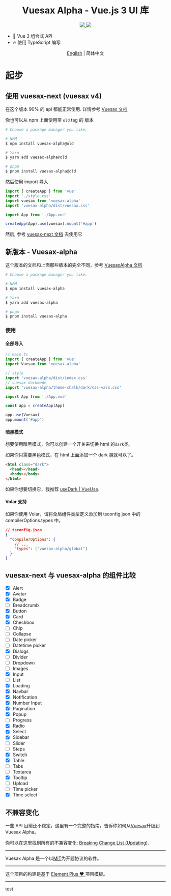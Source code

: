 <h1 align="center">Vuesax Alpha - Vue.js 3 UI 库</h1>

<p align="center">
  <a href="https://www.npmjs.org/package/vuesax-alpha">
    <img src="https://img.shields.io/npm/v/vuesax-alpha.svg">
  </a>
  <a href="https://npmcharts.com/compare/vuesax-alpha?minimal=true">
    <img src="https://img.shields.io/npm/dm/vuesax-alpha.svg">
  </a>
  <br>
</p>

- 💪 Vue 3 组合式 API
- 🔥 使用 TypeScript 编写

<div align="center">

[English](./README.md) | 简体中文

</div>

# 起步

## 使用 vuesax-next (vuesax v4)

在这个版本 90% 的 api 都能正常使用. 详情参考 [Vuesax 文档](https://vuesax.com/)

你也可以从 npm 上面使用带 `old` tag 的 版本

```sh
# Choose a package manager you like.

# NPM
$ npm install vuesax-alpha@old

# Yarn
$ yarn add vuesax-alpha@old

# pnpm
$ pnpm install vuesax-alpha@old
```

然后使用 import 导入

```js
import { createApp } from 'vue'
import './style.css'
import vuesax from 'vuesax-alpha'
import 'vuesax-alpha/dist/vuesax.css'

import App from './App.vue'

createApp(App).use(vuesax).mount('#app')
```

然后, 参考 [vuesax-next 文档](https://vuesax.com/) 去使用它

## 新版本 - Vuesax-alpha

这个版本的文档和上面那些版本的完全不同，参考 [VuesaxAlpha 文档](https://vuesax-alpha.vercel.app/)

```sh
# Choose a package manager you like.

# NPM
$ npm install vuesax-alpha

# Yarn
$ yarn add vuesax-alpha

# pnpm
$ pnpm install vuesax-alpha
```

### 使用

#### 全部导入

```ts
// main.ts
import { createApp } from 'vue'
import Vuesax from 'vuesax-alpha'

// style
import 'vuesax-alpha/dist/index.css'
// vuesax darkmode
import 'vuesax-alpha/theme-chalk/dark/css-vars.css'

import App from './App.vue'

const app = createApp(App)

app.use(Vuesax)
app.mount('#app')
```

#### 暗黑模式

想要使用暗黑模式，你可以创建一个开关来切换 html 的`dark`类。

如果你只需要黑色模式，在 html 上面添加一个 dark 类就可以了。

```html
<html class="dark">
  <head></head>
  <body></body>
</html>
```

如果你想要切换它，我推荐 [useDark | VueUse](https://vueuse.org/core/usedark/).

#### Volar 支持

如果你使用 Volar，请将全局组件类型定义添加到 tsconfig.json 中的 compilerOptions.types 中。

```json
// tsconfig.json
{
  "compilerOptions": {
    // ...
    "types": ["vuesax-alpha/global"]
  }
}
```

## vuesax-next 与 vuesax-alpha 的组件比较

- [x] Alert
- [x] Avatar
- [x] Badge
- [ ] Breadcrumb
- [x] Button
- [x] Card
- [x] Checkbox
- [ ] Chip
- [ ] Collapse
- [ ] Date picker
- [ ] Datetime picker
- [x] Dialogs
- [ ] Divider
- [ ] Dropdown
- [ ] Images
- [x] Input
- [ ] List
- [x] Loading
- [x] Navbar
- [x] Notification
- [x] Number Input
- [x] Pagination
- [x] Popup
- [ ] Progress
- [x] Radio
- [x] Select
- [x] Sidebar
- [ ] Slider
- [ ] Steps
- [x] Switch
- [x] Table
- [ ] Tabs
- [ ] Textarea
- [x] Tooltip
- [ ] Upload
- [ ] Time picker
- [x] Time select

## 不兼容变化

一些 API 目前还不稳定，这里有一个完整的指南，告诉你如何从[Vuesax](https://vuesax.com)升级到 Vuesax Alpha。

你可以在这里找到所有的不兼容变化: [Breaking Change List (Updating)](#).

---

Vuesax Alpha 是一个以[MIT](https://github.com/vuesax-alphax/vuesax-alpha/blob/main/LICENSE)为开题协议的软件。

---

这个项目的构建是基于 [Element Plus :heart: ](https://github.com/element-plus/element-plus)项目模板。

---

test
